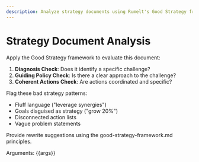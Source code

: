 ```yaml
---
description: Analyze strategy documents using Rumelt's Good Strategy framework
---
```


# Strategy Document Analysis

Apply the Good Strategy framework to evaluate this document:

1. **Diagnosis Check**: Does it identify a specific challenge?
2. **Guiding Policy Check**: Is there a clear approach to the challenge?
3. **Coherent Actions Check**: Are actions coordinated and specific?

Flag these bad strategy patterns:
- Fluff language ("leverage synergies")
- Goals disguised as strategy ("grow 20%")
- Disconnected action lists
- Vague problem statements

Provide rewrite suggestions using the good-strategy-framework.md principles.

Arguments: {{args}}